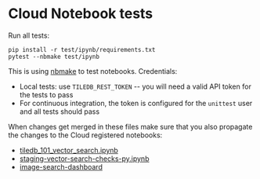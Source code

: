 # Cloud Notebook tests

Run all tests:

```
pip install -r test/ipynb/requirements.txt
pytest --nbmake test/ipynb
```

This is using [nbmake](https://github.com/treebeardtech/nbmake) to test notebooks.
Credentials:

- Local tests: use `TILEDB_REST_TOKEN` -- you will need a valid API token for the tests to pass
- For continuous integration, the token is configured for the `unittest` user and all tests should pass

When changes get merged in these files make sure that you also propagate the changes to the Cloud registered notebooks:

- [tiledb_101_vector_search.ipynb](https://cloud.tiledb.com/notebooks/details/TileDB-Inc/b05dd4b4-ba1c-41c6-a3c9-a1de70abb039/preview)
- [staging-vector-search-checks-py.ipynb](https://console.dev.tiledb.io/notebooks/details/TileDB-Inc/299dd052-6b45-4943-88ae-37639b7b4b48/preview)
- [image-search-dashboard](https://cloud.tiledb.com/notebooks/details/TileDB-Inc/9289229a-1742-4f99-9b86-0bb1339b31a0/preview)

